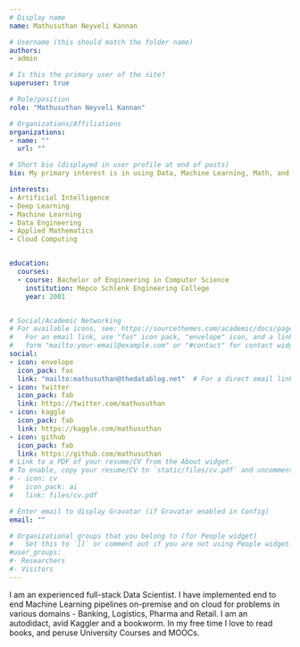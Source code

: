 ```yaml
---
# Display name
name: Mathusuthan Neyveli Kannan

# Username (this should match the folder name)
authors:
- admin

# Is this the primary user of the site?
superuser: true

# Role/position
role: "Mathusuthan Neyveli Kannan"

# Organizations/Affiliations
organizations:
- name: ""
  url: ""

# Short bio (displayed in user profile at end of posts)
bio: My primary interest is in using Data, Machine Learning, Math, and Algorithms to solve business problems.

interests:
- Artificial Intelligence
- Deep Learning
- Machine Learning
- Data Engineering
- Applied Mathematics
- Cloud Computing


education:
  courses:
  - course: Bachelor of Engineering in Computer Science
    institution: Mepco Schlenk Engineering College
    year: 2001


# Social/Academic Networking
# For available icons, see: https://sourcethemes.com/academic/docs/page-builder/#icons
#   For an email link, use "fas" icon pack, "envelope" icon, and a link in the
#   form "mailto:your-email@example.com" or "#contact" for contact widget.
social:
- icon: envelope
  icon_pack: fas
  link: "mailto:mathusuthan@thedatablog.net"  # For a direct email link, use "mailto:test@example.org".
- icon: twitter
  icon_pack: fab
  link: https://twitter.com/mathusuthan
- icon: kaggle
  icon_pack: fab
  link: https://kaggle.com/mathusuthan
- icon: github
  icon_pack: fab
  link: https://github.com/mathusuthan
# Link to a PDF of your resume/CV from the About widget.
# To enable, copy your resume/CV to `static/files/cv.pdf` and uncomment the lines below.
# - icon: cv
#   icon_pack: ai
#   link: files/cv.pdf

# Enter email to display Gravatar (if Gravatar enabled in Config)
email: ""

# Organizational groups that you belong to (for People widget)
#   Set this to `[]` or comment out if you are not using People widget.
#user_groups:
#- Researchers
#- Visitors
---
```


I am an experienced full-stack Data Scientist. I have implemented end to end Machine Learning pipelines on-premise and on cloud for problems in various domains - Banking, Logistics, Pharma and Retail. I am an autodidact, avid Kaggler and a bookworm. In my free time I love to read books, and peruse University Courses and MOOCs.
